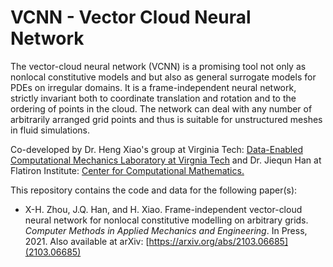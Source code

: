 # VCNN - Vector Cloud Neural Network
The vector-cloud neural network (VCNN) is a promising tool not only as nonlocal constitutive models and but also as general surrogate models for PDEs on irregular domains. It is a frame-independent neural network, strictly invariant both to coordinate translation and rotation and to the ordering of points in the cloud. The network can deal with any number of arbitrarily arranged grid points and thus is suitable for unstructured meshes in fluid simulations.

Co-developed by Dr. Heng Xiao's group at Virginia Tech: [Data-Enabled Computational Mechanics Laboratory at Virgnia Tech](https://www.aoe.vt.edu/people/faculty/xiaoheng/personal-page.html) and Dr. Jiequn Han at Flatiron Institute: [Center for Computational Mathematics.](https://www.simonsfoundation.org/people/jiequn-han/)

This repository contains the code and data for the following paper(s):

*   X-H. Zhou, J.Q. Han, and H. Xiao. Frame-independent vector-cloud neural network for nonlocal constitutive modelling on arbitrary grids. *Computer Methods in Applied Mechanics and Engineering*. In Press, 2021. Also available at arXiv: [https://arxiv.org/abs/2103.06685](2103.06685)
